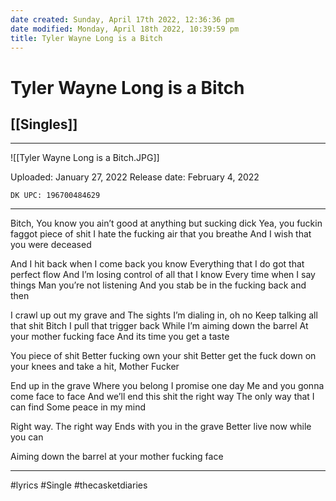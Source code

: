 ```yaml
---
date created: Sunday, April 17th 2022, 12:36:36 pm
date modified: Monday, April 18th 2022, 10:39:59 pm
title: Tyler Wayne Long is a Bitch
---
```

# Tyler Wayne Long is a Bitch
## [[Singles]]
---

![[Tyler Wayne Long is a Bitch.JPG]]

Uploaded: January 27, 2022
Release date: February 4, 2022

`DK UPC: 196700484629`

---


Bitch,
You know you ain’t good at anything but sucking dick
Yea, you fuckin faggot piece of shit
I hate the fucking air that you breathe
And I wish that you were deceased

And I hit back when I come back you know
Everything that I do got that perfect flow
And I’m losing control of all that I know
Every time when I say things
Man you’re not listening
And you stab be in the fucking back and then

I crawl up out my grave and
The sights I’m dialing in, oh no
Keep talking all that shit Bitch
I pull that trigger back
While I’m aiming down the barrel
At your mother fucking face
And its time you get a taste

You piece of shit
Better fucking own your shit
Better get the fuck down on your knees and take a hit, Mother Fucker

End up in the grave
Where you belong I promise one day
Me and you gonna come face to face
And we’ll end this shit the right way
The only way that I can find
Some peace in my mind

Right way.
The right way
Ends with you in the grave
Better live now while you can

Aiming down the barrel at your mother fucking face

---

#lyrics #Single #thecasketdiaries